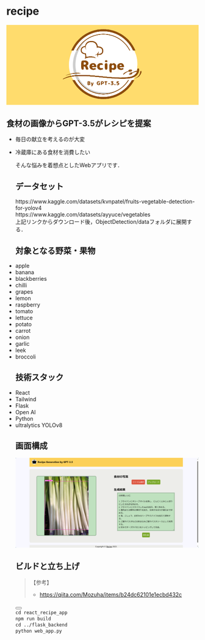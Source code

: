 <h1>recipe</h1>
<img src="images/Recipe_header.png">

<h2>食材の画像からGPT-3.5がレシピを提案</h2>
<ul>
<li>
<p>毎日の献立を考えるのが大変</p>
</li>
<li>
<p>冷蔵庫にある食材を消費したい</p>
<p>そんな悩みを着想点としたWebアプリです．</p>

<h2>データセット</h2>
https://www.kaggle.com/datasets/kvnpatel/fruits-vegetable-detection-for-yolov4 <br>
https://www.kaggle.com/datasets/ayyuce/vegetables <br>
上記リンクからダウンロード後，ObjectDetection/dataフォルダに展開する．

<h2>対象となる野菜・果物</h2>
<li>apple</li>
<li>banana</li>
<li>blackberries</li>
<li>chilli</li>
<li>grapes</li>
<li>lemon</li>
<li>raspberry</li>
<li>tomato</li>
<li>lettuce</li>
<li>potato</li>
<li>carrot</li>
<li>onion</li>
<li>garlic</li>
<li>leek</li>
<li>broccoli</li>

<h2>技術スタック</h2>
<li>React</li>
<li>Tailwind</li>
<li>Flask</li>
<li>Open AI</li>
<li>Python</li>
<li>ultralytics YOLOv8</li>

<h2>画面構成</h2>
<img src="images/demo1.png">

<h2>ビルドと立ち上げ</h2>
<blockquote>
<p>【参考】</p>
<ul>
<li>
<p><a href=https://qiita.com/Mozuha/items/b24dc62101e1ecbd432c>https://qiita.com/Mozuha/items/b24dc62101e1ecbd432c</a></p>
</li>
</ul>
</blockquote>

<pre><div class="buttons"><button class="fa fa-copy clip-button" title="Copy to clipboard" aria-label="Copy to clipboard"><i class="tooltiptext"></i></button></div><code class="language-bash hljs">cd react_recipe_app
npm run build
cd ../flask_backend
python web_app.py
</code></pre>